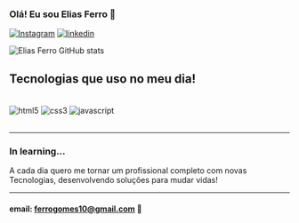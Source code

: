 ### Olá! Eu sou Elias Ferro 👋

[![Instagram](https://img.shields.io/badge/Instagram-E4405F?style=for-the-badge&logo=instagram&logoColor=white)](https://www.instagram.com/_eliasferro_/)
[![linkedin](https://img.shields.io/badge/LinkedIn-0077B5?style=for-the-badge&logo=linkedin&logoColor=white)](https://www.linkedin.com/in/elias-ferro-444a14267/)

![Elias Ferro GitHub stats](https://github-readme-stats.vercel.app/api?username=Elias-Ferro&show_icons=true&theme=dracula)

## Tecnologias que uso no meu dia!

<div style="display: inline_block"><br/>
    <img align="center" alt="html5" src="https://img.shields.io/badge/HTML5-E34F26?style=for-the-badge&logo=html5&logoColor=white">
    <img align="center" alt="css3" src="https://img.shields.io/badge/CSS3-1572B6?style=for-the-badge&logo=css3&logoColor=white">
    <img align="center" alt="javascript" src="https://img.shields.io/badge/JavaScript-F7DF1E?style=for-the-badge&logo=javascript&logoColor=black">
</div><br/>

<hr>

### In learning...<br/>
A cada dia quero me tornar um profissional completo com novas Tecnologias, desenvolvendo soluções para mudar vidas!

<hr>

#### email: ferrogomes10@gmail.com 📧
